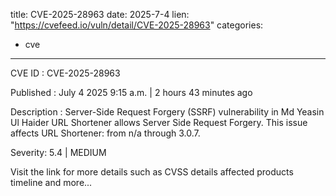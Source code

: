  
title: CVE-2025-28963
date: 2025-7-4
lien: "https://cvefeed.io/vuln/detail/CVE-2025-28963"
categories:
  - cve
---

CVE ID : CVE-2025-28963

Published :  July 4
2025
9:15 a.m. | 2 hours
43 minutes ago

Description : Server-Side Request Forgery (SSRF) vulnerability in Md Yeasin Ul Haider URL Shortener allows Server Side Request Forgery. This issue affects URL Shortener: from n/a through 3.0.7.

Severity: 5.4 | MEDIUM

Visit the link for more details
such as CVSS details
affected products
timeline
and more...
